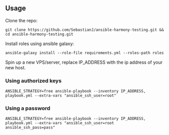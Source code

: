 ## Usage

Clone the repo:
```
git clone https://github.com/SebastianJ/ansible-harmony-testing.git && cd ansible-harmony-testing.git
```

Install roles using ansible galaxy:
```
ansible-galaxy install --role-file requirements.yml --roles-path roles
```

Spin up a new VPS/server, replace IP_ADDRESS with the ip address of your new host.


### Using authorized keys
```
ANSIBLE_STRATEGY=free ansible-playbook --inventory IP_ADDRESS, playbook.yml --extra-vars "ansible_ssh_user=root"
```

### Using a password
```
ANSIBLE_STRATEGY=free ansible-playbook --inventory IP_ADDRESS, playbook.yml --extra-vars "ansible_ssh_user=root ansible_ssh_pass=pass"
```
